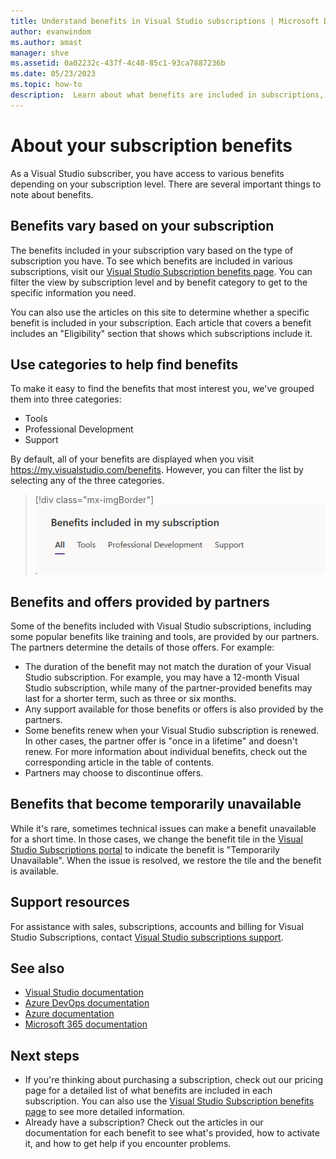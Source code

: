 ```yaml
---
title: Understand benefits in Visual Studio subscriptions | Microsoft Docs
author: evanwindom
ms.author: amast
manager: shve
ms.assetid: 0a02232c-437f-4c48-85c1-93ca7887236b
ms.date: 05/23/2023
ms.topic: how-to
description:  Learn about what benefits are included in subscriptions, and how to activate them.
---
```


# About your subscription benefits

As a Visual Studio subscriber, you have access to various benefits depending on your subscription level. There are several important things to note about benefits.

## Benefits vary based on your subscription 

The benefits included in your subscription vary based on the type of subscription you have. To see which benefits are included in various subscriptions, visit our [Visual Studio Subscription benefits page](https://visualstudio.microsoft.com/vs/benefits/). You can filter the view by subscription level and by benefit category to get to the specific information you need. 

You can also use the articles on this site to determine whether a specific benefit is included in your subscription. Each article that covers a benefit includes an "Eligibility" section that shows which subscriptions include it.

## Use categories to help find benefits

To make it easy to find the benefits that most interest you, we've grouped them into three categories: 
+ Tools
+ Professional Development
+ Support

By default, all of your benefits are displayed when you visit <https://my.visualstudio.com/benefits>. However, you can filter the list by selecting any of the three categories.

   > [!div class="mx-imgBorder"]
   > ![Filter the list of benefits by category](_img/about-benefits/categories.png "Screenshot of the benefits category picker on the subscriber portal.")

## Benefits and offers provided by partners

Some of the benefits included with Visual Studio subscriptions, including some popular benefits like training and tools, are provided by our partners. The partners determine the details of those offers. For example:
+ The duration of the benefit may not match the duration of your Visual Studio subscription. For example, you may have a 12-month Visual Studio subscription, while many of the partner-provided benefits may last for a shorter term, such as three or six months.
+ Any support available for those benefits or offers is also provided by the partners.
+ Some benefits renew when your Visual Studio subscription is renewed. In other cases, the partner offer is "once in a lifetime" and doesn't renew. 
For more information about individual benefits, check out the corresponding article in the table of contents.
+ Partners may choose to discontinue offers. 

## Benefits that become temporarily unavailable

While it's rare, sometimes technical issues can make a benefit unavailable for a short time. In those cases, we change the benefit tile in the [Visual Studio Subscriptions portal](https://my.visualstudio.com/benefits) to indicate the benefit is "Temporarily Unavailable".  When the issue is resolved, we restore the tile and the benefit is available.

## Support resources

For assistance with sales, subscriptions, accounts and billing for Visual Studio Subscriptions, contact [Visual Studio subscriptions support](https://aka.ms/vssubscriberhelp).

## See also

+ [Visual Studio documentation](/visualstudio/)
+ [Azure DevOps documentation](/azure/devops/)
+ [Azure documentation](/azure/)
+ [Microsoft 365 documentation](/microsoft-365/)

## Next steps

+ If you're thinking about purchasing a subscription, check out our pricing page for a detailed list of what benefits are included in each subscription. You can also use the [Visual Studio Subscription benefits page](https://visualstudio.microsoft.com/vs/benefits/) to see more detailed information.
+ Already have a subscription?  Check out the articles in our documentation for each benefit to see what's provided, how to activate it, and how to get help if you encounter problems. 
